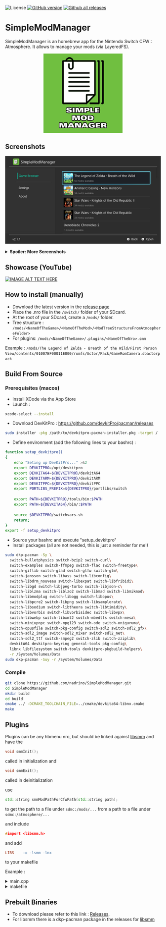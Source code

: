 ![License](https://img.shields.io/badge/License-GPLv3-blue.svg) [![GitHub version](https://badge.fury.io/gh/nadrino%2FSimpleModManager.svg)](https://github.com/nadrino/SimpleModManager/releases/) [![Github all releases](https://img.shields.io/github/downloads/nadrino/SimpleModManager/total.svg)](https://GitHub.com/nadrino/SimpleModManager/releases/)

# SimpleModManager
SimpleModManager is an homebrew app for the Nintendo Switch CFW : Atmosphere. It allows to manage your mods (via LayeredFS).

[//]: # (<p align="center"><img src="https://github.com/nadrino/SimpleModManager/blob/master/src/Applications/SimpleModManager/resources/assets/icon_gui.jpg"></p>)
<p align="center"><img src="./src/Applications/SimpleModManager/resources/assets/icon_gui.jpg"></p>


## Screenshots

![](./screenshots/1.jpg)

<details>
  <summary><b>Spoiler: More Screenshots</b></summary>

![](./screenshots/2.jpg)
![](./screenshots/3.jpg)
![](./screenshots/4.jpg)
![](./screenshots/5.jpg)
![](./screenshots/6.jpg)

</details>

## Showcase (YouTube)

[![IMAGE ALT TEXT HERE](https://img.youtube.com/vi/uJiIzLvsW2Y/0.jpg)](https://www.youtube.com/watch?v=uJiIzLvsW2Y)



## How to install (manually)
- Download the latest version in the [release page](https://github.com/nadrino/SimpleModManager/releases)
- Place the .nro file in the `/switch/` folder of your SDcard.
- At the root of your SDcard, create a `/mods/` folder.
- Tree structure : `/mods/<NameOfTheGame>/<NameOfTheMod>/<ModTreeStructureFromAtmosphereFolder>`
- For plugins: `/mods/<NameOfTheGame>/.plugins/<NameOfTheNro>.smm`

Example : `/mods/The Legend of Zelda - Breath of the Wild/First Person View/contents/01007EF00011E000/romfs/Actor/Pack/GameRomCamera.sbactorpack`


## Build From Source

### Prerequisites (macos)
- Install XCode via the App Store
- Launch :
```bash
xcode-select --install
```
- Download DevKitPro : https://github.com/devkitPro/pacman/releases
```bash
sudo installer -pkg /path/to/devkitpro-pacman-installer.pkg -target /
```
- Define environment (add the following lines to your bashrc) :
```bash
function setup_devkitpro()
{
    echo "Seting up DevKitPro..." >&2
    export DEVKITPRO=/opt/devkitpro
    export DEVKITA64=${DEVKITPRO}/devkitA64
    export DEVKITARM=${DEVKITPRO}/devkitARM
    export DEVKITPPC=${DEVKITPRO}/devkitPPC
    export PORTLIBS_PREFIX=${DEVKITPRO}/portlibs/switch

    export PATH=${DEVKITPRO}/tools/bin:$PATH
    export PATH=${DEVKITA64}/bin/:$PATH

    source $DEVKITPRO/switchvars.sh
    return;
}
export -f setup_devkitpro
```
- Source your bashrc and execute "setup_devkitpro"
- Install packages (all are not needed, this is just a reminder for me!)
```bash
sudo dkp-pacman -Sy \
  switch-bulletphysics switch-bzip2 switch-curl\
  switch-examples switch-ffmpeg switch-flac switch-freetype\
  switch-giflib switch-glad switch-glfw switch-glm\
  switch-jansson switch-libass switch-libconfig\
  switch-libdrm_nouveau switch-libexpat switch-libfribidi\
  switch-libgd switch-libjpeg-turbo switch-libjson-c\
  switch-liblzma switch-liblzo2 switch-libmad switch-libmikmod\
  switch-libmodplug switch-libogg switch-libopus\
  switch-libpcre2 switch-libpng switch-libsamplerate\
  switch-libsodium switch-libtheora switch-libtimidity\
  switch-libvorbis switch-libvorbisidec switch-libvpx\
  switch-libwebp switch-libxml2 switch-mbedtls switch-mesa\
  switch-miniupnpc switch-mpg123 switch-ode switch-oniguruma\
  switch-opusfile switch-pkg-config switch-sdl2 switch-sdl2_gfx\
  switch-sdl2_image switch-sdl2_mixer switch-sdl2_net\
  switch-sdl2_ttf switch-smpeg2 switch-zlib switch-zziplib\
  devkitA64 devkitpro-keyring general-tools pkg-config\
  libnx libfilesystem switch-tools devkitpro-pkgbuild-helpers\
  -r /System/Volumes/Data
sudo dkp-pacman -Suy -r /System/Volumes/Data
```

### Compile
```bash
git clone https://github.com/nadrino/SimpleModManager.git
cd SimpleModManager
mkdir build 
cd build
cmake ../ -DCMAKE_TOOLCHAIN_FILE=../cmake/devkita64-libnx.cmake
make
```




## Plugins
Plugins can be any hbmenu nro, but should be linked against [libsmm](https://github.com/withertech/libsmm) and have the
```c++
void smmInit();
```
called in initialization and
```c++
void smmExit();
```
called in deinitialization

use
```c++
std::string smmModPathForCfwPath(std::string path);
```
to get the path to a file under `sdmc:/mods/...` from a path to a file under `sdmc:/atmosphere/...`

and include
```c++
#import <libsmm.h>
```
and add
```makefile
LIBS	:= -lsmm -lnx
```
to your makefile

Example :

<details>
  <summary>main.cpp</summary>

```c++

// Include the most common headers from the C standard library
#include <stdio.h>
#include <stdlib.h>
#include <string.h>

// Include the main libnx system header, for Switch development
#include <switch.h>

#include <libsmm.h>

// Main program entrypoint
int main(int argc, char* argv[])
{
    // This example uses a text console, as a simple way to output text to the screen.
    // If you want to write a software-rendered graphics application,
    //   take a look at the graphics/simplegfx example, which uses the libnx Framebuffer API instead.
    // If on the other hand you want to write an OpenGL based application,
    //   take a look at the graphics/opengl set of examples, which uses EGL instead.
    consoleInit(NULL);
    smmInit();
    // Configure our supported input layout: a single player with standard controller styles
    padConfigureInput(1, HidNpadStyleSet_NpadStandard);

    // Initialize the default gamepad (which reads handheld mode inputs as well as the first connected controller)
    PadState pad;
    padInitializeDefault(&pad);
    
    // Other initialization goes here. As a demonstration, we print hello world.
    printf(smmModPathForCfwPath("sdmc:/atmosphere/contents/01000A10041EA000/romfs/Skyrim.ini").c_str());
        
    // Main loop
    while (appletMainLoop())
    {
        // Scan the gamepad. This should be done once for each frame
        padUpdate(&pad);

        // padGetButtonsDown returns the set of buttons that have been
        // newly pressed in this frame compared to the previous one
        u64 kDown = padGetButtonsDown(&pad);

        if (kDown & HidNpadButton_Plus)
            break; // break in order to return to hbmenu

        // Your code goes here

        // Update the console, sending a new frame to the display
        consoleUpdate(NULL);
    }

    smmExit();
    // Deinitialize and clean up resources used by the console (important!)
    consoleExit(NULL);
    return 0;
}
```
</details>

<details>
  <summary>makefile</summary>

```makefile
#---------------------------------------------------------------------------------
.SUFFIXES:
#---------------------------------------------------------------------------------

ifeq ($(strip $(DEVKITPRO)),)
$(error "Please set DEVKITPRO in your environment. export DEVKITPRO=<path to>/devkitpro")
endif

TOPDIR ?= $(CURDIR)
include $(DEVKITPRO)/libnx/switch_rules

#---------------------------------------------------------------------------------
# TARGET is the name of the output
# BUILD is the directory where object files & intermediate files will be placed
# SOURCES is a list of directories containing source code
# DATA is a list of directories containing data files
# INCLUDES is a list of directories containing header files
# EXEFS_SRC is the optional input directory containing data copied into exefs, if anything this normally should only contain "main.npdm".
# ROMFS is the directory containing data to be added to RomFS, relative to the Makefile (Optional)
#
# NO_ICON: if set to anything, do not use icon.
# NO_NACP: if set to anything, no .nacp file is generated.
# APP_TITLE is the name of the app stored in the .nacp file (Optional)
# APP_AUTHOR is the author of the app stored in the .nacp file (Optional)
# APP_VERSION is the version of the app stored in the .nacp file (Optional)
# APP_TITLEID is the titleID of the app stored in the .nacp file (Optional)
# ICON is the filename of the icon (.jpg), relative to the project folder.
#   If not set, it attempts to use one of the following (in this order):
#     - <Project name>.jpg
#     - icon.jpg
#     - <libnx folder>/default_icon.jpg
#---------------------------------------------------------------------------------
TARGET		:=	$(notdir $(CURDIR))
BUILD		:=	build
SOURCES		:=	source
DATA		:=	data
INCLUDES	:=	include
EXEFS_SRC	:=	exefs_src
#ROMFS	:=	romfs

#---------------------------------------------------------------------------------
# options for code generation
#---------------------------------------------------------------------------------
ARCH	:=	-march=armv8-a -mtune=cortex-a57 -mtp=soft -fPIE

CFLAGS	:=	-g -Wall -O2 -ffunction-sections \
			$(ARCH) $(DEFINES)

CFLAGS	+=	$(INCLUDE) -D__SWITCH__

CXXFLAGS	:= $(CFLAGS) -fno-rtti -fno-exceptions

ASFLAGS	:=	-g $(ARCH)
LDFLAGS	=	-specs=$(DEVKITPRO)/libnx/switch.specs -g $(ARCH) -Wl,-Map,$(notdir $*.map)

LIBS	:= -lsmm -lnx 

#---------------------------------------------------------------------------------
# list of directories containing libraries, this must be the top level containing
# include and lib
#---------------------------------------------------------------------------------
LIBDIRS	:= $(PORTLIBS) $(LIBNX)


#---------------------------------------------------------------------------------
# no real need to edit anything past this point unless you need to add additional
# rules for different file extensions
#---------------------------------------------------------------------------------
ifneq ($(BUILD),$(notdir $(CURDIR)))
#---------------------------------------------------------------------------------

export OUTPUT	:=	$(CURDIR)/$(TARGET)
export TOPDIR	:=	$(CURDIR)

export VPATH	:=	$(foreach dir,$(SOURCES),$(CURDIR)/$(dir)) \
			$(foreach dir,$(DATA),$(CURDIR)/$(dir))

export DEPSDIR	:=	$(CURDIR)/$(BUILD)

CFILES		:=	$(foreach dir,$(SOURCES),$(notdir $(wildcard $(dir)/*.c)))
CPPFILES	:=	$(foreach dir,$(SOURCES),$(notdir $(wildcard $(dir)/*.cpp)))
SFILES		:=	$(foreach dir,$(SOURCES),$(notdir $(wildcard $(dir)/*.s)))
BINFILES	:=	$(foreach dir,$(DATA),$(notdir $(wildcard $(dir)/*.*)))

#---------------------------------------------------------------------------------
# use CXX for linking C++ projects, CC for standard C
#---------------------------------------------------------------------------------
ifeq ($(strip $(CPPFILES)),)
#---------------------------------------------------------------------------------
	export LD	:=	$(CC)
#---------------------------------------------------------------------------------
else
#---------------------------------------------------------------------------------
	export LD	:=	$(CXX)
#---------------------------------------------------------------------------------
endif
#---------------------------------------------------------------------------------

export OFILES_BIN	:=	$(addsuffix .o,$(BINFILES))
export OFILES_SRC	:=	$(CPPFILES:.cpp=.o) $(CFILES:.c=.o) $(SFILES:.s=.o)
export OFILES 	:=	$(OFILES_BIN) $(OFILES_SRC)
export HFILES_BIN	:=	$(addsuffix .h,$(subst .,_,$(BINFILES)))

export INCLUDE	:=	$(foreach dir,$(INCLUDES),-I$(CURDIR)/$(dir)) \
			$(foreach dir,$(LIBDIRS),-I$(dir)/include) \
			-I$(CURDIR)/$(BUILD)

export LIBPATHS	:=	$(foreach dir,$(LIBDIRS),-L$(dir)/lib)

export BUILD_EXEFS_SRC := $(TOPDIR)/$(EXEFS_SRC)

ifeq ($(strip $(ICON)),)
	icons := $(wildcard *.jpg)
	ifneq (,$(findstring $(TARGET).jpg,$(icons)))
		export APP_ICON := $(TOPDIR)/$(TARGET).jpg
	else
		ifneq (,$(findstring icon.jpg,$(icons)))
			export APP_ICON := $(TOPDIR)/icon.jpg
		endif
	endif
else
	export APP_ICON := $(TOPDIR)/$(ICON)
endif

ifeq ($(strip $(NO_ICON)),)
	export NROFLAGS += --icon=$(APP_ICON)
endif

ifeq ($(strip $(NO_NACP)),)
	export NROFLAGS += --nacp=$(CURDIR)/$(TARGET).nacp
endif

ifneq ($(APP_TITLEID),)
	export NACPFLAGS += --titleid=$(APP_TITLEID)
endif

ifneq ($(ROMFS),)
	export NROFLAGS += --romfsdir=$(CURDIR)/$(ROMFS)
endif

.PHONY: $(BUILD) clean all

#---------------------------------------------------------------------------------
all: $(BUILD)

$(BUILD):
	@[ -d $@ ] || mkdir -p $@
	@$(MAKE) --no-print-directory -C $(BUILD) -f $(CURDIR)/Makefile

#---------------------------------------------------------------------------------
clean:
	@echo clean ...
	@rm -fr $(BUILD) $(TARGET).pfs0 $(TARGET).nso $(TARGET).nro $(TARGET).nacp $(TARGET).elf


#---------------------------------------------------------------------------------
else
.PHONY:	all

DEPENDS	:=	$(OFILES:.o=.d)

#---------------------------------------------------------------------------------
# main targets
#---------------------------------------------------------------------------------
all	:	$(OUTPUT).pfs0 $(OUTPUT).nro

$(OUTPUT).pfs0	:	$(OUTPUT).nso

$(OUTPUT).nso	:	$(OUTPUT).elf

ifeq ($(strip $(NO_NACP)),)
$(OUTPUT).nro	:	$(OUTPUT).elf $(OUTPUT).nacp
else
$(OUTPUT).nro	:	$(OUTPUT).elf
endif

$(OUTPUT).elf	:	$(OFILES)

$(OFILES_SRC)	: $(HFILES_BIN)

#---------------------------------------------------------------------------------
# you need a rule like this for each extension you use as binary data
#---------------------------------------------------------------------------------
%.bin.o	%_bin.h :	%.bin
#---------------------------------------------------------------------------------
	@echo $(notdir $<)
	@$(bin2o)

-include $(DEPENDS)

#---------------------------------------------------------------------------------------
endif
#---------------------------------------------------------------------------------------
```
</details>

## Prebuilt Binaries
- To download please refer to this link : [Releases](https://github.com/nadrino/SimpleModManager/releases).
- For libsmm there is a dkp-pacman package in the releases for [libsmm](https://github.com/withertech/libsmm/releases)



